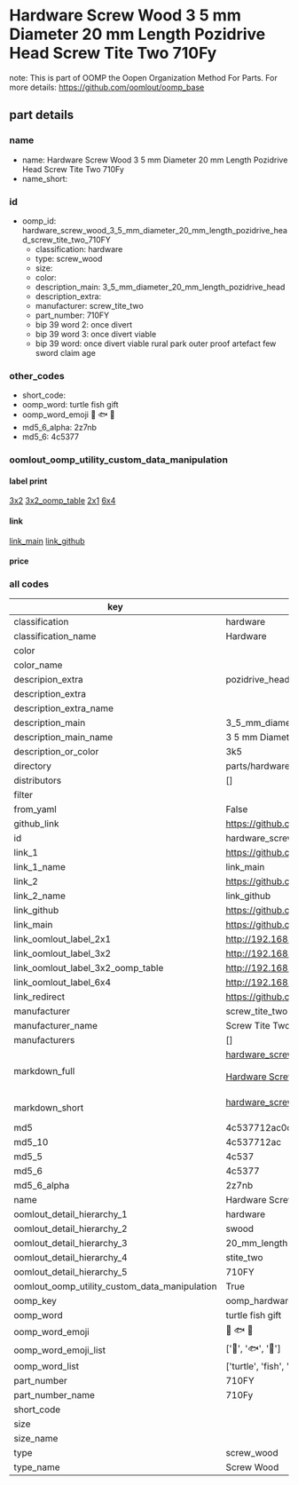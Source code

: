 # Hardware Screw Wood 3 5 mm Diameter 20 mm Length Pozidrive Head Screw Tite Two 710Fy  

note: This is part of OOMP the Oopen Organization Method For Parts. For more details: https://github.com/oomlout/oomp_base

##  part details
  







### name
* name: Hardware Screw Wood 3 5 mm Diameter 20 mm Length Pozidrive Head Screw Tite Two 710Fy
* name_short: 
### id
* oomp_id: hardware_screw_wood_3_5_mm_diameter_20_mm_length_pozidrive_head_screw_tite_two_710FY
  * classification: hardware
  * type: screw_wood
  * size: 
  * color: 
  * description_main: 3_5_mm_diameter_20_mm_length_pozidrive_head
  * description_extra: 
  * manufacturer: screw_tite_two
  * part_number: 710FY
  * bip 39 word 2: once divert
  * bip 39 word 3: once divert viable
  * bip 39 word: once divert viable rural park outer proof artefact few sword claim age

### other_codes
* short_code: 
* oomp_word: turtle fish gift
* oomp_word_emoji :turtle: :fish: :gift:
* md5_6_alpha: 2z7nb
* md5_6: 4c5377






### oomlout_oomp_utility_custom_data_manipulation
#### label print
[3x2](http://192.168.1.245:1112/?label=oomp%202z7nb)
[3x2_oomp_table](http://192.168.1.108:1112/?label=oomp%202z7nb)
[2x1](http://192.168.1.242:1112/?label=oomp%202z7nb)
[6x4](http://192.168.1.55:1112/?label=oomp%202z7nb)    

#### link

[link_main](https://github.com/oomlout/oomlout_oomp_version_1_messy/tree/main/parts/hardware_screw_wood_3_5_mm_diameter_20_mm_length_pozidrive_head_screw_tite_two_710FY) [link_github](https://github.com/oomlout/oomlout_oomp_version_1_messy/tree/main/parts/hardware_screw_wood_3_5_mm_diameter_20_mm_length_pozidrive_head_screw_tite_two_710FY)                             

#### price







### all codes 
| key | value |  
| --- | --- |  
| classification | hardware |  
| classification_name | Hardware |  
| color |  |  
| color_name |  |  
| descripion_extra | pozidrive_head |  
| description_extra |  |  
| description_extra_name |  |  
| description_main | 3_5_mm_diameter_20_mm_length_pozidrive_head |  
| description_main_name | 3 5 mm Diameter 20 mm Length Pozidrive Head |  
| description_or_color | 3k5 |  
| directory | parts/hardware_screw_wood_3_5_mm_diameter_20_mm_length_pozidrive_head_screw_tite_two_710FY |  
| distributors | [] |  
| filter |  |  
| from_yaml | False |  
| github_link | https://github.com/oomlout/oomlout_oomp_part_src/tree/main/parts/hardware_screw_wood_3_5_mm_diameter_20_mm_length_pozidrive_head_screw_tite_two_710FY |  
| id | hardware_screw_wood_3_5_mm_diameter_20_mm_length_pozidrive_head_screw_tite_two_710FY |  
| link_1 | https://github.com/oomlout/oomlout_oomp_version_1_messy/tree/main/parts/hardware_screw_wood_3_5_mm_diameter_20_mm_length_pozidrive_head_screw_tite_two_710FY |  
| link_1_name | link_main |  
| link_2 | https://github.com/oomlout/oomlout_oomp_version_1_messy/tree/main/parts/hardware_screw_wood_3_5_mm_diameter_20_mm_length_pozidrive_head_screw_tite_two_710FY |  
| link_2_name | link_github |  
| link_github | https://github.com/oomlout/oomlout_oomp_version_1_messy/tree/main/parts/hardware_screw_wood_3_5_mm_diameter_20_mm_length_pozidrive_head_screw_tite_two_710FY |  
| link_main | https://github.com/oomlout/oomlout_oomp_version_1_messy/tree/main/parts/hardware_screw_wood_3_5_mm_diameter_20_mm_length_pozidrive_head_screw_tite_two_710FY |  
| link_oomlout_label_2x1 | http://192.168.1.242:1112/?label=oomp%202z7nb |  
| link_oomlout_label_3x2 | http://192.168.1.245:1112/?label=oomp%202z7nb |  
| link_oomlout_label_3x2_oomp_table | http://192.168.1.108:1112/?label=oomp%202z7nb |  
| link_oomlout_label_6x4 | http://192.168.1.55:1112/?label=oomp%202z7nb |  
| link_redirect | https://github.com/oomlout/oomlout_oomp_version_1_messy/tree/main/parts/hardware_screw_wood_3_5_mm_diameter_20_mm_length_pozidrive_head_screw_tite_two_710FY |  
| manufacturer | screw_tite_two |  
| manufacturer_name | Screw Tite Two |  
| manufacturers | [] |  
| markdown_full | [hardware_screw_wood_3_5_mm_diameter_20_mm_length_pozidrive_head_screw_tite_two_710FY](none)<br>[](none)<br>[Hardware Screw Wood 3 5 Mm Diameter 20 Mm Length Pozidrive Head Screw Tite Two 710Fy](none)<br><br> |  
| markdown_short | [hardware_screw_wood_3_5_mm_diameter_20_mm_length_pozidrive_head_screw_tite_two_710FY](none)<br><br> |  
| md5 | 4c537712ac0cf58a75502bd9e68ff4d4 |  
| md5_10 | 4c537712ac |  
| md5_5 | 4c537 |  
| md5_6 | 4c5377 |  
| md5_6_alpha | 2z7nb |  
| name | Hardware Screw Wood 3 5 mm Diameter 20 mm Length Pozidrive Head Screw Tite Two 710Fy |  
| oomlout_detail_hierarchy_1 | hardware |  
| oomlout_detail_hierarchy_2 | swood |  
| oomlout_detail_hierarchy_3 | 20_mm_length |  
| oomlout_detail_hierarchy_4 | stite_two |  
| oomlout_detail_hierarchy_5 | 710FY |  
| oomlout_oomp_utility_custom_data_manipulation | True |  
| oomp_key | oomp_hardware_screw_wood_3_5_mm_diameter_20_mm_length_pozidrive_head_screw_tite_two_710FY |  
| oomp_word | turtle fish gift |  
| oomp_word_emoji | :turtle: :fish: :gift: |  
| oomp_word_emoji_list | [':turtle:', ':fish:', ':gift:'] |  
| oomp_word_list | ['turtle', 'fish', 'gift'] |  
| part_number | 710FY |  
| part_number_name | 710Fy |  
| short_code |  |  
| size |  |  
| size_name |  |  
| type | screw_wood |  
| type_name | Screw Wood |  
